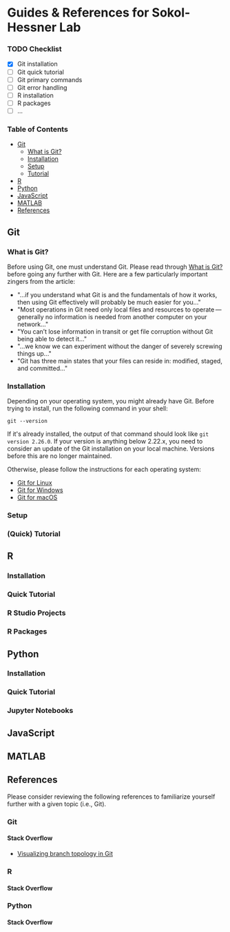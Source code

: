 # Guides & References for Sokol-Hessner Lab

### TODO Checklist

- [x] Git installation
- [ ] Git quick tutorial
- [ ] Git primary commands
- [ ] Git error handling
- [ ] R installation
- [ ] R packages 
- [ ] ...

### Table of Contents

- [Git](#git)
  - [What is Git?](#git_what_is)
  - [Installation](#git_install)
  - [Setup](#git_setup)
  - [Tutorial](#git_tutorial)
- [R](#r)
- [Python](#python)
- [JavaScript](#javascript)
- [MATLAB](#matlab)
- [References](#references)


<div id="git"></div>

## Git

<div id="git_what_is"></div>

### What is Git?

Before using Git, one must understand Git. Please read through
[What is Git?](https://git-scm.com/book/en/v2/Getting-Started-What-is-Git%3F)
before going any further with Git. Here are a few particularly important zingers from the article:

- "...if you understand what Git is and the fundamentals of how it works, then
  using Git effectively will probably be much easier for you..."
- "Most operations in Git need only local files and resources to
  operate — generally no information is needed from another computer on your
network..."
- "You can’t lose information in transit or get file corruption without Git being able to detect it..."
- "...we know we can experiment without the danger of severely screwing things up..."
- "Git has three main states that your files can reside in: modified, staged,
  and committed..."

<div id="git_install"></div>

### Installation

Depending on your operating system, you might already have Git. Before trying
to install, run the following command in your shell:

```
git --version
```

If it's already installed, the output of that command should look like `git
version 2.26.0`. If your version is anything below 2.22.x, you need to consider
an update of the Git installation on your local machine. Versions before this
are no longer maintained.

Otherwise, please follow the instructions for each operating system:

- [Git for Linux](https://git-scm.com/book/en/v2/Getting-Started-Installing-Git#_installing_on_linux)
- [Git for Windows](https://git-scm.com/book/en/v2/Getting-Started-Installing-Git#_installing_on_windows)
- [Git for macOS](https://git-scm.com/book/en/v2/Getting-Started-Installing-Git#_installing_on_macos)

<div id="git_setup"></div>

### Setup

<div id="git_tutorial"></div>

### (Quick) Tutorial

<div id="r"></div>

## R

### Installation

### Quick Tutorial

### R Studio Projects

### R Packages

<div id="python"></div>

## Python

### Installation

### Quick Tutorial

### Jupyter Notebooks

<div id="javascript"></div>

## JavaScript

<div id="matlab"></div>

## MATLAB

<div id="references"></div>

## References 

Please consider reviewing the following references to familiarize yourself
further  with a given topic (i.e., Git).

### Git

#### Stack Overflow

- [Visualizing branch topology in Git](https://stackoverflow.com/questions/1838873/visualizing-branch-topology-in-git/34467298#34467298)

### R

#### Stack Overflow

### Python

#### Stack Overflow
